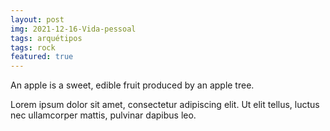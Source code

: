 ```yaml
---
layout: post
img: 2021-12-16-Vida-pessoal
tags: arquétipos 
tags: rock
featured: true
---
```

An apple is a sweet, edible fruit produced by an apple tree.

Lorem ipsum dolor sit amet, consectetur adipiscing elit. Ut elit tellus, luctus nec ullamcorper mattis, pulvinar dapibus leo.